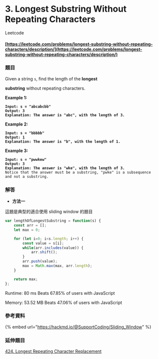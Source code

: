 # 3. Longest Substring Without Repeating Characters

Leetcode

#### [https://leetcode.com/problems/longest-substring-without-repeating-characters/description/](https://leetcode.com/problems/longest-substring-without-repeating-characters/description/)

### 題目

Given a string `s`, find the length of the **longest**&#x20;

**substring** without repeating characters.

&#x20;

**Example 1:**

<pre><code><strong>Input: s = "abcabcbb"
</strong><strong>Output: 3
</strong><strong>Explanation: The answer is "abc", with the length of 3.
</strong></code></pre>

**Example 2:**

<pre><code><strong>Input: s = "bbbbb"
</strong><strong>Output: 1
</strong><strong>Explanation: The answer is "b", with the length of 1.
</strong></code></pre>

**Example 3:**

<pre><code><strong>Input: s = "pwwkew"
</strong><strong>Output: 3
</strong><strong>Explanation: The answer is "wke", with the length of 3.
</strong>Notice that the answer must be a substring, "pwke" is a subsequence and not a substring.
</code></pre>

### 解答 <a href="#ti-jie" id="ti-jie"></a>

* **方法一**

這題是典型的適合使用 sliding window 的題目

```javascript
var lengthOfLongestSubstring = function(s) {
    const arr = [];
    let max = 0;

    for (let i=0; i<s.length; i++) {
        const value = s[i];
        while(arr.includes(value)) {
            arr.shift();
        }
        arr.push(value);
        max = Math.max(max, arr.length);
    }

    return max;
};
```

Runtime: 80 ms Beats 67.85% of users with JavaScript

Memory: 53.52 MB Beats 47.06% of users with JavaScript

### 參考資料

{% embed url="https://hackmd.io/@SupportCoding/Sliding_Window" %}

### 延伸題目

[424. Longest Repeating Character Replacement](https://leetcode.com/problems/longest-repeating-character-replacement/)
